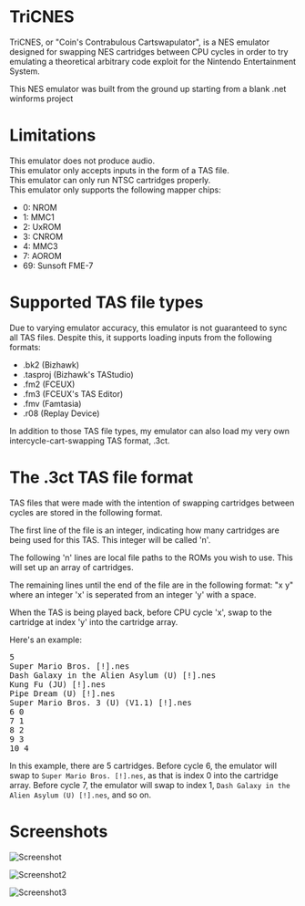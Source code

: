 # TriCNES

TriCNES, or "Coin's Contrabulous Cartswapulator", is a NES emulator designed for swapping NES cartridges between CPU cycles in order to try emulating a theoretical arbitrary code exploit for the Nintendo Entertainment System.

This NES emulator was built from the ground up starting from a blank .net winforms project

# Limitations

This emulator does not produce audio.  
This emulator only accepts inputs in the form of a TAS file.  
This emulator can only run NTSC cartridges properly.  
This emulator only supports the following mapper chips:
* 0: NROM
* 1: MMC1
* 2: UxROM
* 3: CNROM
* 4: MMC3
* 7: AOROM
* 69: Sunsoft FME-7

# Supported TAS file types

Due to varying emulator accuracy, this emulator is not guaranteed to sync all TAS files. Despite this, it supports loading inputs from the following formats:
* .bk2 (Bizhawk)
* .tasproj (Bizhawk's TAStudio)
* .fm2 (FCEUX)
* .fm3 (FCEUX's TAS Editor)
* .fmv (Famtasia)
* .r08 (Replay Device)

In addition to those TAS file types, my emulator can also load my very own intercycle-cart-swapping TAS format, .3ct.

# The .3ct TAS file format

TAS files that were made with the intention of swapping cartridges between cycles are stored in the following format.

The first line of the file is an integer, indicating how many cartridges are being used for this TAS. This integer will be called 'n'.

The following 'n' lines are local file paths to the ROMs you wish to use. This will set up an array of cartridges.

The remaining lines until the end of the file are in the following format: "x y" where an integer 'x' is seperated from an integer 'y' with a space.

When the TAS is being played back, before CPU cycle 'x', swap to the cartridge at index 'y' into the cartridge array.

Here's an example:
<pre>
5
Super Mario Bros. [!].nes
Dash Galaxy in the Alien Asylum (U) [!].nes
Kung Fu (JU) [!].nes
Pipe Dream (U) [!].nes
Super Mario Bros. 3 (U) (V1.1) [!].nes
6 0
7 1
8 2
9 3
10 4
</pre>

In this example, there are 5 cartridges. Before cycle 6, the emulator will swap to `Super Mario Bros. [!].nes`, as that is index 0 into the cartridge array. Before cycle 7, the emulator will swap to index 1, `Dash Galaxy in the Alien Asylum (U) [!].nes`, and so on.

# Screenshots
![Screenshot](https://github.com/user-attachments/assets/56a25c5d-5c2f-493f-85bd-90bb192b1322)

![Screenshot2](https://github.com/user-attachments/assets/5e6771fe-0696-4e27-9fdc-b16fd1b407ef)

![Screenshot3](https://github.com/user-attachments/assets/1689f379-7eb8-445e-9632-81c3a3de2301)

